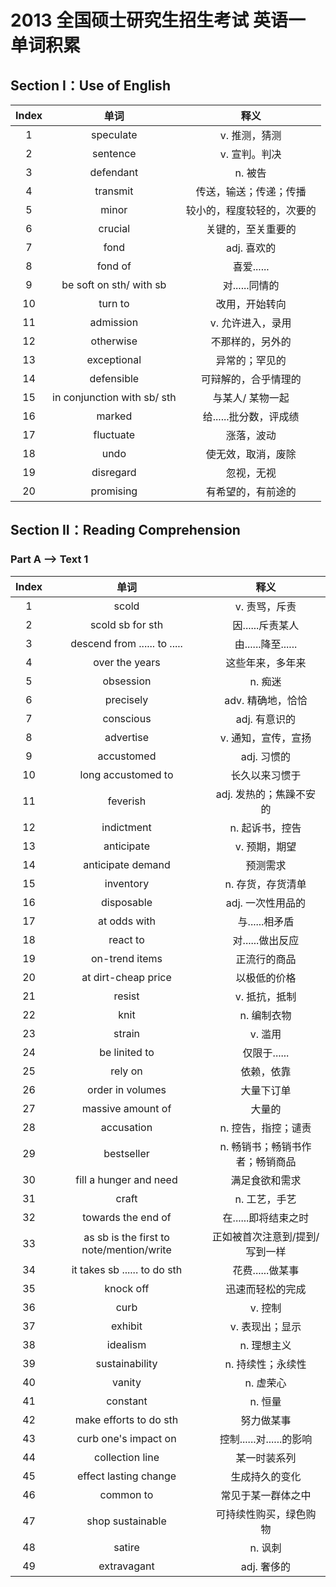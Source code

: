 # 2013 全国硕士研究生招生考试 英语一 单词积累

## Section I：Use of English

| Index |            单词             |            释义            |
| :---: | :-------------------------: | :------------------------: |
|   1   |          speculate          |       v. 推测，猜测        |
|   2   |          sentence           |       v. 宣判。判决        |
|   3   |          defendant          |          n. 被告           |
|   4   |          transmit           |   传送，输送；传递；传播   |
|   5   |            minor            | 较小的，程度较轻的，次要的 |
|   6   |           crucial           |     关键的，至关重要的     |
|   7   |            fond             |        adj. 喜欢的         |
|   8   |           fond of           |         喜爱......         |
|   9   |   be soft on sth/ with sb   |       对......同情的       |
|  10   |           turn to           |       改用，开始转向       |
|  11   |          admission          |     v. 允许进入，录用      |
|  12   |          otherwise          |      不那样的，另外的      |
|  13   |         exceptional         |       异常的；罕见的       |
|  14   |         defensible          |    可辩解的，合乎情理的    |
|  15   | in conjunction with sb/ sth |      与某人/ 某物一起      |
|  16   |           marked            |   给......批分数，评成绩   |
|  17   |          fluctuate          |         涨落，波动         |
|  18   |            undo             |     使无效，取消，废除     |
|  19   |          disregard          |         忽视，无视         |
|  20   |          promising          |     有希望的，有前途的     |

## Section II：Reading Comprehension

### Part A --> Text 1

| Index |                   单词                   |              释义               |
| :---: | :--------------------------------------: | :-----------------------------: |
|   1   |                  scold                   |          v. 责骂，斥责          |
|   2   |             scold sb for sth             |        因......斥责某人         |
|   3   |       descend from ...... to .....       |       由......降至......        |
|   4   |              over the years              |        这些年来，多年来         |
|   5   |                obsession                 |             n. 痴迷             |
|   6   |                precisely                 |        adv. 精确地，恰恰        |
|   7   |                conscious                 |          adj. 有意识的          |
|   8   |                advertise                 |       v. 通知，宣传，宣扬       |
|   9   |                accustomed                |           adj. 习惯的           |
|  10   |            long accustomed to            |         长久以来习惯于          |
|  11   |                 feverish                 |     adj. 发热的；焦躁不安的     |
|  12   |                indictment                |         n. 起诉书，控告         |
|  13   |                anticipate                |          v. 预期，期望          |
|  14   |            anticipate demand             |            预测需求             |
|  15   |                inventory                 |        n. 存货，存货清单        |
|  16   |                disposable                |        adj. 一次性用品的        |
|  17   |               at odds with               |         与......相矛盾          |
|  18   |                 react to                 |        对......做出反应         |
|  19   |              on-trend items              |          正流行的商品           |
|  20   |           at dirt-cheap price            |          以极低的价格           |
|  21   |                  resist                  |          v. 抵抗，抵制          |
|  22   |                   knit                   |           n. 编制衣物           |
|  23   |                  strain                  |             v. 滥用             |
|  24   |              be linited to               |          仅限于......           |
|  25   |                 rely on                  |           依赖，依靠            |
|  26   |             order in volumes             |           大量下订单            |
|  27   |            massive amount of             |             大量的              |
|  28   |                accusation                |       n. 控告，指控；谴责       |
|  29   |                bestseller                | n. 畅销书；畅销书作者；畅销商品 |
|  30   |          fill a hunger and need          |         满足食欲和需求          |
|  31   |                  craft                   |          n. 工艺，手艺          |
|  32   |            towards the end of            |      在......即将结束之时       |
|  33   | as sb is the first to note/mention/write | 正如被首次注意到/提到/写到一样  |
|  34   |       it takes sb ...... to do sth       |        花费......做某事         |
|  35   |                knock off                 |        迅速而轻松的完成         |
|  36   |                   curb                   |             v. 控制             |
|  37   |                 exhibit                  |         v. 表现出；显示         |
|  38   |                 idealism                 |           n. 理想主义           |
|  39   |              sustainability              |        n. 持续性；永续性        |
|  40   |                  vanity                  |            n. 虚荣心            |
|  41   |                 constant                 |             n. 恒量             |
|  42   |          make efforts to do sth          |           努力做某事            |
|  43   |           curb one's impact on           |    控制......对......的影响     |
|  44   |             collection line              |          某一时装系列           |
|  45   |          effect lasting change           |         生成持久的变化          |
|  46   |                common to                 |       常见于某一群体之中        |
|  47   |             shop sustainable             |     可持续性购买，绿色购物      |
|  48   |                  satire                  |             n. 讽刺             |
|  49   |               extravagant                |           adj. 奢侈的           |

